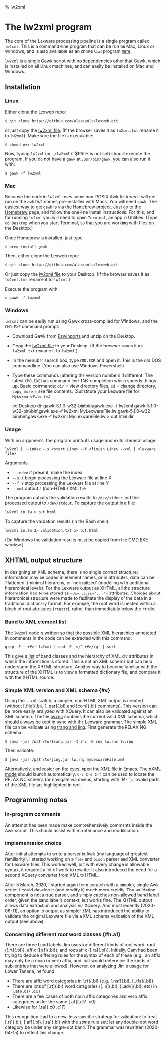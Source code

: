 % lw2xml

# The lw2xml program

The core of the Lexware processing pipeline is a single program called
`lw2xml`. This is a command-line program that can be run on Mac,
Linux or Windows, and is also available as an online CGI program
[here](onlinetools.html).

`lw2xml` is a single [Gawk](https://www.gnu.org/software/gawk/)
script with no dependencies other that Gawk, which is installed on all
Linux machines, and can easily be installed on Mac and Windows.

## Installation

### Linux

Either clone the Lexweb repo:

    $ git clone https://github.com/alaskanlc/lexweb.git

or just copy the
[lw2xml file](https://raw.githubusercontent.com/alaskanlc/lexweb/master/lw2xml/lw2xml). (If
the browser saves it as `lw2xml.txt` rename it to `lw2xml`). Make
sure the file is executable:

    $ chmod u+x lw2xml
    
Now, typing `lw2xml` (or `./lw2xml` if $PATH is not set) should
execute the program. If you do not have a `gawk` at `/usr/bin/gawk`,
you can also run it with:

    $ gawk -f lw2xml

### Mac

Because the code in `lw2xml` uses some non-POSIX Awk features it
will not run on the `awk` that comes pre-installed with Macs.  You
will need `gawk`. The easiest way to get `gawk` is via the Homebrew
project. Just go to the [Homebrew](https://brew.sh/) page, and follow
the one-line install instructions. For this, and for running
`lw2xml` you will need to open `Terminal`, an app in Utilities. (Type
`cd Desktop` when you start Terminal, so that you are working with
files on the Desktop.)

Once Homebrew is installed, just type:

    $ brew install gawk

Then, either clone the Lexweb repo:

    $ git clone https://github.com/alaskanlc/lexweb.git

Or just copy the
[lw2xml file](https://raw.githubusercontent.com/alaskanlc/lexweb/master/lw2xml/lw2xml) to your Desktop. (If
the browser saves it as `lw2xml.txt` rename it to `lw2xml`.)

Execute the program with:

    $ gawk -f lw2xml

    
### Windows

`lw2xml` can be easily run using Gawk cross-compiled for Windows,
and the `CMD.EXE` command prompt:

 * Download Gawk from
   [Ezwinports](https://sourceforge.net/projects/ezwinports/files/) and unzip
   on the Desktop.
 * Copy the [lw2xml file](https://raw.githubusercontent.com/alaskanlc/lexweb/master/lw2xml/lw2xml)
   to your Desktop. (If the browser saves it as `lw2xml.txt` rename it
   to `lw2xml`.)
 * In the menubar search box, type `CMD.EXE` and open it. This is the old
   DOS commandline. (You can also use Windows Powershell)
 * Type these commands (altering the version numbers if different. The
   latest `CMD.EXE` has command line TAB-completion which speeds
   things up. Basic commands: `dir` = view directory files, `cd` =
   change directory, `copy`, `more` = see file contents. (Substitute
   your Lexware file for `MyLexwareFile.lw`.)

    cd Desktop
    dir
    gawk-5.1.0-w32-bin\bin\gawk.exe -f lw2xml
    gawk-5.1.0-w32-bin\bin\gawk.exe -f lw2xml MyLexwareFile.lw
    gawk-5.1.0-w32-bin\bin\gawk.exe -f lw2xml MyLexwareFile.lw > out.html
    dir

### Usage    
    
With no arguments, the program prints its usage and exits. General usage:

    lw2xml [ --index --s <start Line> --f <finish Line> --xml ] <lexware file>

Arguments:

 * `--index` if present, make the index
 * `--s X` begin processing the Lexware file at line X
 * `--f Y` stop processing the Lexware file at line Y
 * `--xml` output a (non-HTML) XML file
 
The program outputs the validation results to `/dev/stderr` and the
processed output to `/dev/stdout`.  To capture the output in a file:

    lw2xml in.lw > out.html

To capture the validation results (in the Bash shell):

    lw2xml in.lw 2> validation.txt 1> out.html

(On Windows the validation results must be copied from the CMD.EXE window.)


## XHTML output structure

In designing an XML schema, there is no single correct structure:
information may be coded in element names, or in attributes, data can
be ‘flattened’ (minimal hierarchy, or ‘normalized’ (modeling with
additional hierarchical levels). For the Lexware output as XHTML, all
the structure information had to be stored as `<div class="...">`
attributes. Choices about hierarchical structure were made to facilitate
the display of the data in a traditional dictionary format. For
example, the root word is nested within a block of root attributes
(`rtattr`), rather than immediately below the `rt` div.

### Band to XML element list

The `lw2xml` code is written so that the possible XML hierarchies
annotated in comments in the code can be extracted with this command:

    grep -E ' +#>' lw2xml | sed -E 's/^ +#>//g' | sort

This give a
[list](https://github.com/alaskanlc/lexweb/blob/master/lw2xml/lw_xml_elements)
of band classes and the hierarchy of XML div attributes in which the
information is stored. This is not an XML schema but can help
understand the XHTML structure. Another way to become familiar with
the structure of the XHTML is to view a formatted dictionary file, and
compare it with the XHTML source.

### Simple XML version and XML schema {#v}

Using the `--xml` switch, a simpler, non-HTML XML output is created
(without [.file]{.bl}, [..par]{.bl} and [com]{.bl} comments). This
version can be more easily analyzed with XQuery. It can also be
validated against an XML schema. The file
[lw.rnc](https://github.com/alaskanlc/lexweb/blob/master/lw2xml/lw.rnc)
contains the current valid XML schema, which should always be kept in
sync with the Lexware [grammar](grammar.html). The simple XML file can
be validate using [trang and jing](https://github.com/relaxng/jing-trang). First
generate the RELAX NG schema:

    $ java -jar /path/to/trang.jar -I rnc -O rng lw.rnc lw.rng

Then validate:

    $ java -jar /path/to/jing.jar lw.rng myLexwareFile.xml 

Alternatively, and easier on the eyes, open the XML file in Emacs. The
[nXML mode](https://www.gnu.org/software/emacs/manual/html_node/nxml-mode/index.html)
should launch automatically. `C-c C-s C-f` can be used to locate the
RELAX NC schema (or navigate via menus, starting with `M-\``). Invalid parts of the XML file are highlighted in red.

## Programming notes

### In-program comments

An attempt has been made make comprehensively comments inside the Awk
script. This should assist with maintenance and modification.

### Implementation choice

After initial attempts to write a parser in Awk (my language of
greatest familiarity), I started working on a `flex` and `bison`
parser and XML converter for Lexware files. This worked well, but with
every change in allowable syntax, it required a lot of work to
rewrite. It also introduced the need for a second XQuery converter
from XML to HTML.

After 5 March, 2020, I started again from scratch with a simpler,
single Awk script. I could develop it (and modify it) much more
rapidly. The validation component is not a true parser, and simply
catches non-allowed band label order, given the band label’s context,
but works fine.  The XHTML output allows data extraction and analysis
via XQuery. And most recently (2020-06-11), an option to output as
simpler XML has introduced the ability to validate the original
Lexware file via a XML schema validation of the XML output (see
above).

### Concerning different root word classes {#h.a1}

There are three band labels Jim uses for different kinds of root word:
root ([.rt]{.bl}), affix ([.af]{.bl}), and root/affix ([.ra]{.bl}).
Initially, Cam had been trying to deduce differing rules for the
syntax of each of these (e.g., an affix may only be a noun or verb
affix, and that would determine the kinds of sub-entries that were
allowed).  However, on analyzing Jim's usage for Lower Tanana, he
found:

 * There are affix word categories in [.rt]{.bl} (e.g. [.nsf]{.bl},
    [..tfs]{.bl})
 * There are lots of [.rt]{.bl} word categories ([..n]{.bl},
    [..adv]{.bl}, etc) in [.af]{.c17 .c0}
 * There are a few cases of both noun affix categories and verb affix
    categories under the same [.af]{.c17 .c0}
 * Likewise for [.ra]{.c0 .c17}

This recognition lead to a new, less specific strategy for validation:
to treat [.rt]{.bl}, [.af]{.bl}, [.ra]{.bl} with the _same_ rule set:
let any double-dot word category be under any single-dot band. The
grammar was rewritten (2020-04-15) to reflect this change.

